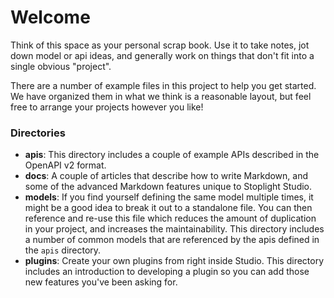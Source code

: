 # Welcome

Think of this space as your personal scrap book. Use it to take notes, jot down model or api ideas, and generally work on things that don't fit into a single obvious "project".

There are a number of example files in this project to help you get started. We have organized them in what we think is a reasonable layout, but feel free to arrange your projects however you like!

### Directories

- **apis**: This directory includes a couple of example APIs described in the OpenAPI v2 format.
- **docs**: A couple of articles that describe how to write Markdown, and some of the advanced Markdown features unique to Stoplight Studio.
- **models**: If you find yourself defining the same model multiple times, it might be a good idea to break it out to a standalone file. You can then reference and re-use this file which reduces the amount of duplication in your project, and increases the maintainability. This directory includes a number of common models that are referenced by the apis defined in the `apis` directory.
- **plugins**: Create your own plugins from right inside Studio. This directory includes an introduction to developing a plugin so you can add those new features you've been asking for.
